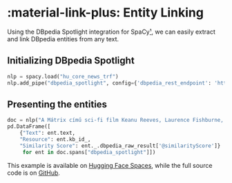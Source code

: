 # :material-link-plus: Entity Linking

Using the DBpedia Spotlight integration for SpaCy[¹], we can easily extract and link DBpedia entities from any text.

## Initializing DBpedia Spotlight

```python
nlp = spacy.load("hu_core_news_trf")
nlp.add_pipe("dbpedia_spotlight", config={'dbpedia_rest_endpoint': 'https://dbpedia-spotlight.dsd.sztaki.hu/hu', 'overwrite_ents': False})
```

## Presenting the entities

```python
doc = nlp("A Mátrix című sci-fi film Keanu Reeves, Laurence Fishburne, Carrie-Anne Moss, Joe Pantoliano és Hugo Weaving főszereplésével.")
pd.DataFrame([
    {"Text": ent.text, 
    "Resource": ent.kb_id_, 
    "Similarity Score": ent._.dbpedia_raw_result['@similarityScore']}
     for ent in doc.spans["dbpedia_spotlight"]])
```

This example is available on [Hugging Face Spaces](https://huggingface.co/spaces/huspacy/example-applications), while the full source code is on [GitHub](https://github.com/huspacy/example-applications/blob/main/examples/dbpedia.py).

[¹]: https://github.com/MartinoMensio/spacy-dbpedia-spotlig[](anonymizer.md)ht
